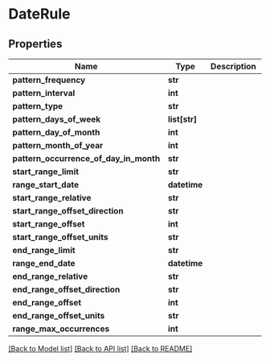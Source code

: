 # DateRule


## Properties
Name | Type | Description | Notes
------------ | ------------- | ------------- | -------------
**pattern_frequency** | **str** |  | [optional] 
**pattern_interval** | **int** |  | [optional] 
**pattern_type** | **str** |  | [optional] 
**pattern_days_of_week** | **list[str]** |  | [optional] 
**pattern_day_of_month** | **int** |  | [optional] 
**pattern_month_of_year** | **int** |  | [optional] 
**pattern_occurrence_of_day_in_month** | **str** |  | [optional] 
**start_range_limit** | **str** |  | [optional] 
**range_start_date** | **datetime** |  | [optional] 
**start_range_relative** | **str** |  | [optional] 
**start_range_offset_direction** | **str** |  | [optional] 
**start_range_offset** | **int** |  | [optional] 
**start_range_offset_units** | **str** |  | [optional] 
**end_range_limit** | **str** |  | [optional] 
**range_end_date** | **datetime** |  | [optional] 
**end_range_relative** | **str** |  | [optional] 
**end_range_offset_direction** | **str** |  | [optional] 
**end_range_offset** | **int** |  | [optional] 
**end_range_offset_units** | **str** |  | [optional] 
**range_max_occurrences** | **int** |  | [optional] 

[[Back to Model list]](../README.md#documentation-for-models) [[Back to API list]](../README.md#documentation-for-api-endpoints) [[Back to README]](../README.md)


